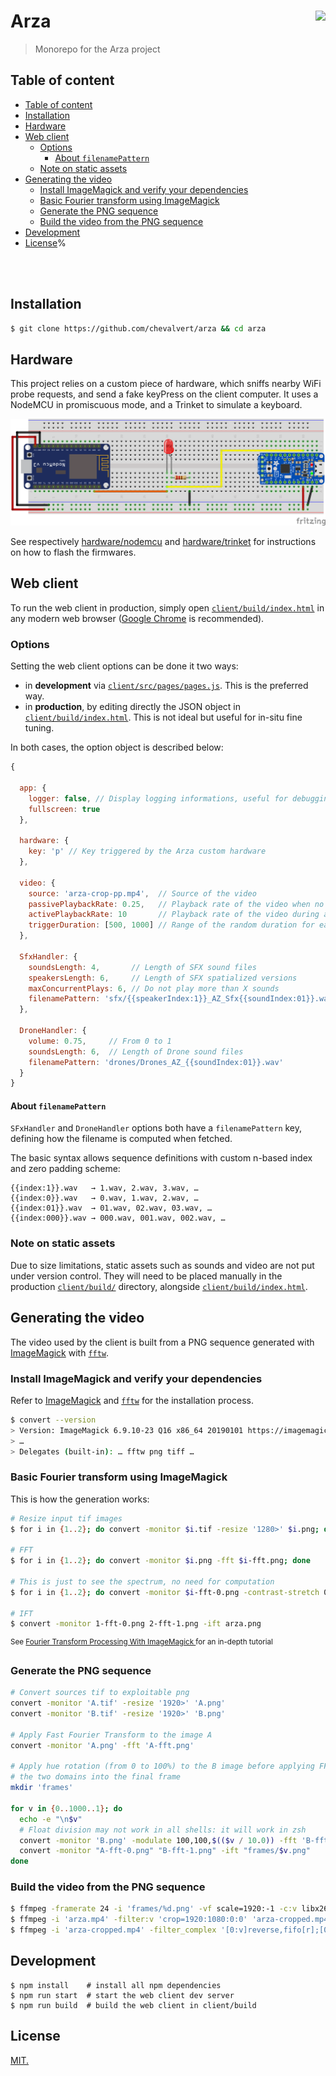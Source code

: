 # Arza [<img src="https://github.com/chevalvert.png?size=100" align="right">](http://chevalvert.fr/)
> Monorepo for the Arza project

## Table of content

* [Table of content](#table-of-content)
* [Installation](#installation)
* [Hardware](#hardware)
* [Web client](#web-client)
  + [Options](#options)
    - [About `filenamePattern`](#about-filenamepattern)
  + [Note on static assets](#note-on-static-assets)
* [Generating the video](#generating-the-video)
  + [Install ImageMagick and verify your dependencies](#install-imagemagick-and-verify-your-dependencies)
  + [Basic Fourier transform using ImageMagick](#basic-fourier-transform-using-imagemagick)
  + [Generate the PNG sequence](#generate-the-png-sequence)
  + [Build the video from the PNG sequence](#build-the-video-from-the-png-sequence)
* [Development](#development)
* [License](#license)%

<br>
<br>

## Installation

```bash
$ git clone https://github.com/chevalvert/arza && cd arza
```

## Hardware

This project relies on a custom piece of hardware, which sniffs nearby WiFi probe requests, and send a fake keyPress on the client computer. It uses a NodeMCU in promiscuous mode, and a Trinket to simulate a keyboard.

![schematics](hardware/schematics.png)

See respectively [hardware/nodemcu](hardware/nodemcu/README.md) and [hardware/trinket](hardware/trinket/README.md) for instructions on how to flash the firmwares.

## Web client

To run the web client in production, simply open [`client/build/index.html`](client/build/index.html) in any modern web browser ([Google Chrome](https://www.google.com/chrome/) is recommended).

### Options

Setting the web client options can be done it two ways:
- in **development** via [`client/src/pages/pages.js`](client/src/pages/pages.js). This is the preferred way.
- in **production**, by editing directly the JSON object in [`client/build/index.html`](client/build/index.html). This is not ideal but useful for in-situ fine tuning.

In both cases, the option object is described below:

```js
{

  app: {
    logger: false, // Display logging informations, useful for debugging without devtools
    fullscreen: true
  },

  hardware: {
    key: 'p' // Key triggered by the Arza custom hardware
  },

  video: {
    source: 'arza-crop-pp.mp4',  // Source of the video
    passivePlaybackRate: 0.25,   // Playback rate of the video when no trigger
    activePlaybackRate: 10       // Playback rate of the video during a trigger
    triggerDuration: [500, 1000] // Range of the random duration for each trigger in ms
  },

  SfxHandler: {
    soundsLength: 4,       // Length of SFX sound files
    speakersLength: 6,     // Length of SFX spatialized versions
    maxConcurrentPlays: 6, // Do not play more than X sounds
    filenamePattern: 'sfx/{{speakerIndex:1}}_AZ_Sfx{{soundIndex:01}}.wav'
  },

  DroneHandler: {
    volume: 0.75,     // From 0 to 1
    soundsLength: 6,  // Length of Drone sound files
    filenamePattern: 'drones/Drones_AZ_{{soundIndex:01}}.wav'
  }
}
```

#### About `filenamePattern`

`SFxHandler` and `DroneHandler` options both have a `filenamePattern` key, defining how the filename is computed when fetched.

The basic syntax allows sequence definitions with custom n-based index and zero padding scheme:
```
{{index:1}}.wav   → 1.wav, 2.wav, 3.wav, …
{{index:0}}.wav   → 0.wav, 1.wav, 2.wav, …
{{index:01}}.wav  → 01.wav, 02.wav, 03.wav, …
{{index:000}}.wav → 000.wav, 001.wav, 002.wav, …
```

### Note on static assets

Due to size limitations, static assets such as sounds and video are not put under version control. They will need to be placed manually in the production [`client/build/`](client/build/) directory, alongside [`client/build/index.html`](client/build/index.html).

## Generating the video

The video used by the client is built from a PNG sequence generated with [ImageMagick](https://imagemagick.org/index.php) with [`fftw`](http://www.fftw.org/).

### Install ImageMagick and verify your dependencies

Refer to [ImageMagick](https://imagemagick.org/index.php) and [`fftw`](http://www.fftw.org/) for the installation process.

```bash
$ convert --version
> Version: ImageMagick 6.9.10-23 Q16 x86_64 20190101 https://imagemagick.org
> …
> Delegates (built-in): … fftw png tiff …
```

### Basic Fourier transform using ImageMagick

This is how the generation works:

```bash
# Resize input tif images
$ for i in {1..2}; do convert -monitor $i.tif -resize '1280>' $i.png; done

# FFT
$ for i in {1..2}; do convert -monitor $i.png -fft $i-fft.png; done

# This is just to see the spectrum, no need for computation
$ for i in {1..2}; do convert -monitor $i-fft-0.png -contrast-stretch 0 -evaluate log 10000 $i-fft-spectrum.png; done

# IFT
$ convert -monitor 1-fft-0.png 2-fft-1.png -ift arza.png
```
<sup>See [Fourier Transform Processing With ImageMagick
](http://www.fmwconcepts.com/imagemagick/fourier_transforms/fourier.html) for an in-depth tutorial</sup>

### Generate the PNG sequence

```bash
# Convert sources tif to exploitable png
convert -monitor 'A.tif' -resize '1920>' 'A.png'
convert -monitor 'B.tif' -resize '1920>' 'B.png'

# Apply Fast Fourier Transform to the image A
convert -monitor 'A.png' -fft 'A-fft.png'

# Apply hue rotation (from 0 to 100%) to the B image before applying FFT to it and merging
# the two domains into the final frame
mkdir 'frames'

for v in {0..1000..1}; do
  echo -e "\n$v"
  # Float division may not work in all shells: it will work in zsh
  convert -monitor 'B.png' -modulate 100,100,$(($v / 10.0)) -fft 'B-fft.png'
  convert -monitor "A-fft-0.png" "B-fft-1.png" -ift "frames/$v.png"
done
```

### Build the video from the PNG sequence

```bash
$ ffmpeg -framerate 24 -i 'frames/%d.png' -vf scale=1920:-1 -c:v libx264 -pix_fmt yuv420p 'arza.mp4'
$ ffmpeg -i 'arza.mp4' -filter:v 'crop=1920:1080:0:0' 'arza-cropped.mp4'
$ ffmpeg -i 'arza-cropped.mp4' -filter_complex '[0:v]reverse,fifo[r];[0:v][r] concat=n=2:v=1 [v]' -map '[v]' 'arza-cropped-ping-pong.mp4'
```

## Development

```console
$ npm install    # install all npm dependencies
$ npm run start  # start the web client dev server
$ npm run build  # build the web client in client/build
```

## License

[MIT.](https://tldrlegal.com/license/mit-license)


